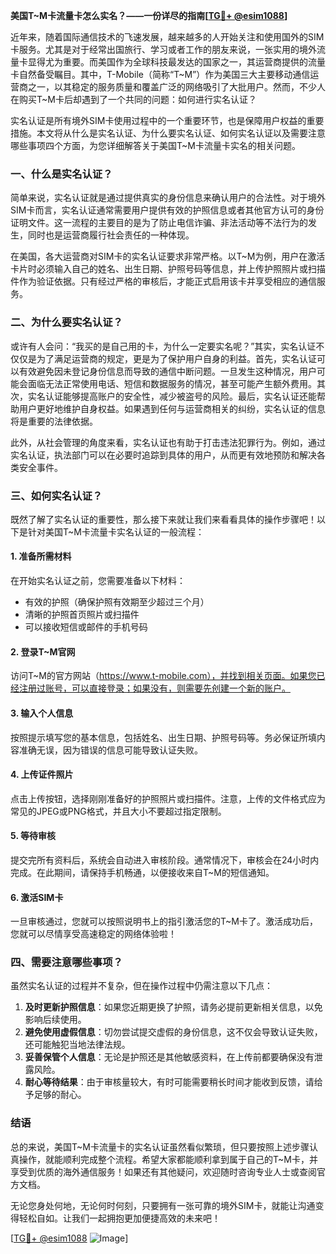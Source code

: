 **美国T~M卡流量卡怎么实名？——一份详尽的指南[[TG💪+ @esim1088](https://t.me/s/esim1088)]**

近年来，随着国际通信技术的飞速发展，越来越多的人开始关注和使用国外的SIM卡服务。尤其是对于经常出国旅行、学习或者工作的朋友来说，一张实用的境外流量卡显得尤为重要。而美国作为全球科技最发达的国家之一，其运营商提供的流量卡自然备受瞩目。其中，T-Mobile（简称“T~M”）作为美国三大主要移动通信运营商之一，以其稳定的服务质量和覆盖广泛的网络吸引了大批用户。然而，不少人在购买T~M卡后却遇到了一个共同的问题：如何进行实名认证？

实名认证是所有境外SIM卡使用过程中的一个重要环节，也是保障用户权益的重要措施。本文将从什么是实名认证、为什么要实名认证、如何实名认证以及需要注意哪些事项四个方面，为您详细解答关于美国T~M卡流量卡实名的相关问题。

### **一、什么是实名认证？**

简单来说，实名认证就是通过提供真实的身份信息来确认用户的合法性。对于境外SIM卡而言，实名认证通常需要用户提供有效的护照信息或者其他官方认可的身份证明文件。这一流程的主要目的是为了防止电信诈骗、非法活动等不法行为的发生，同时也是运营商履行社会责任的一种体现。

在美国，各大运营商对SIM卡的实名认证要求非常严格。以T~M为例，用户在激活卡片时必须输入自己的姓名、出生日期、护照号码等信息，并上传护照照片或扫描件作为验证依据。只有经过严格的审核后，才能正式启用该卡并享受相应的通信服务。

### **二、为什么要实名认证？**

或许有人会问：“我买的是自己用的卡，为什么一定要实名呢？”其实，实名认证不仅仅是为了满足运营商的规定，更是为了保护用户自身的利益。首先，实名认证可以有效避免因未登记身份信息而导致的通信中断问题。一旦发生这种情况，用户可能会面临无法正常使用电话、短信和数据服务的情况，甚至可能产生额外费用。其次，实名认证能够提高账户的安全性，减少被盗号的风险。最后，实名认证还能帮助用户更好地维护自身权益。如果遇到任何与运营商相关的纠纷，实名认证的信息将是重要的法律依据。

此外，从社会管理的角度来看，实名认证也有助于打击违法犯罪行为。例如，通过实名认证，执法部门可以在必要时追踪到具体的用户，从而更有效地预防和解决各类安全事件。

### **三、如何实名认证？**

既然了解了实名认证的重要性，那么接下来就让我们来看看具体的操作步骤吧！以下是针对美国T~M卡流量卡实名认证的一般流程：

#### **1. 准备所需材料**
在开始实名认证之前，您需要准备以下材料：
- 有效的护照（确保护照有效期至少超过三个月）
- 清晰的护照首页照片或扫描件
- 可以接收短信或邮件的手机号码

#### **2. 登录T~M官网**
访问T~M的官方网站（https://www.t-mobile.com），并找到相关页面。如果您已经注册过账号，可以直接登录；如果没有，则需要先创建一个新的账户。

#### **3. 输入个人信息**
按照提示填写您的基本信息，包括姓名、出生日期、护照号码等。务必保证所填内容准确无误，因为错误的信息可能导致认证失败。

#### **4. 上传证件照片**
点击上传按钮，选择刚刚准备好的护照照片或扫描件。注意，上传的文件格式应为常见的JPEG或PNG格式，并且大小不要超过指定限制。

#### **5. 等待审核**
提交完所有资料后，系统会自动进入审核阶段。通常情况下，审核会在24小时内完成。在此期间，请保持手机畅通，以便接收来自T~M的短信通知。

#### **6. 激活SIM卡**
一旦审核通过，您就可以按照说明书上的指引激活您的T~M卡了。激活成功后，您就可以尽情享受高速稳定的网络体验啦！

### **四、需要注意哪些事项？**

虽然实名认证的过程并不复杂，但在操作过程中仍需注意以下几点：

1. **及时更新护照信息**：如果您近期更换了护照，请务必提前更新相关信息，以免影响后续使用。
2. **避免使用虚假信息**：切勿尝试提交虚假的身份信息，这不仅会导致认证失败，还可能触犯当地法律法规。
3. **妥善保管个人信息**：无论是护照还是其他敏感资料，在上传前都要确保没有泄露风险。
4. **耐心等待结果**：由于审核量较大，有时可能需要稍长时间才能收到反馈，请给予足够的耐心。

### **结语**

总的来说，美国T~M卡流量卡的实名认证虽然看似繁琐，但只要按照上述步骤认真操作，就能顺利完成整个流程。希望大家都能顺利拿到属于自己的T~M卡，并享受到优质的海外通信服务！如果还有其他疑问，欢迎随时咨询专业人士或查阅官方文档。

无论您身处何地，无论何时何刻，只要拥有一张可靠的境外SIM卡，就能让沟通变得轻松自如。让我们一起拥抱更加便捷高效的未来吧！

[[TG💪+ @esim1088](https://t.me/s/esim1088) ![Image](https://i.postimg.cc/4NQfJmqS/Snipaste-2025-05-13-00-14-12.png)]